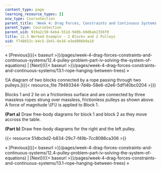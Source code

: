 ```yaml
---
content_type: page
learning_resource_types: []
ocw_type: CourseSection
parent_title: 'Week 4: Drag Forces, Constraints and Continuous Systems'
parent_type: CourseSection
parent_uid: 919a2c50-6eb4-551d-940b-b0dbab2356f0
title: 12.5 Worked Example - 2 Blocks and 2 Pulleys
uid: f748652c-b4c5-1b41-6e16-e3ed086b9a18
---
```


« [Previous]({{< baseurl >}}/pages/week-4-drag-forces-constraints-and-continuous-systems/12.4-pulley-problem-part-iv-solving-the-system-of-equations) | [Next]({{< baseurl >}}/pages/week-4-drag-forces-constraints-and-continuous-systems/13.1-rope-hanging-between-trees) »

![A diagram of two blocks connected by a rope passing through two pulleys.]({{< resource_file 79493344-7d4b-58e6-d2e6-5df140bc0204 >}})

Blocks 1 and 2 lie on a frictionless surface and are connected by three massless ropes strung over massless, frictionless pulleys as shown above. A force of magnitude \\(F\\) is applied to Block 1.

**(Part a)** Draw free-body diagrams for block 1 and block 2 as they move accross the table.

**(Part b)** Draw free-body diagrams for the right and the left pulley.

{{< resource 51dbcbd2-b834-29c7-f49b-7cc8086ca306 >}}

« [Previous]({{< baseurl >}}/pages/week-4-drag-forces-constraints-and-continuous-systems/12.4-pulley-problem-part-iv-solving-the-system-of-equations) | [Next]({{< baseurl >}}/pages/week-4-drag-forces-constraints-and-continuous-systems/13.1-rope-hanging-between-trees) »